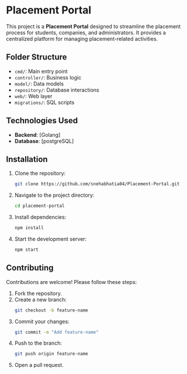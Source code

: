 # Placement Portal

This project is a **Placement Portal** designed to streamline the placement process for students, companies, and administrators. It provides a centralized platform for managing placement-related activities.

## Folder Structure

- `cmd/`: Main entry point
- `controller/`: Business logic
- `model/`: Data models
- `repository/`: Database interactions
- `web/`: Web layer
- `migrations/`: SQL scripts

## Technologies Used

- **Backend**: [Golang]
- **Database**: [postgreSQL]

## Installation

1. Clone the repository:
    ```bash
    git clone https://github.com/snehabhatia04/Placement-Portal.git
    ```
2. Navigate to the project directory:
    ```bash
    cd placement-portal
    ```
3. Install dependencies:
    ```bash
    npm install
    ```
4. Start the development server:
    ```bash
    npm start
    ```

## Contributing

Contributions are welcome! Please follow these steps:

1. Fork the repository.
2. Create a new branch:
    ```bash
    git checkout -b feature-name
    ```
3. Commit your changes:
    ```bash
    git commit -m "Add feature-name"
    ```
4. Push to the branch:
    ```bash
    git push origin feature-name
    ```
5. Open a pull request.